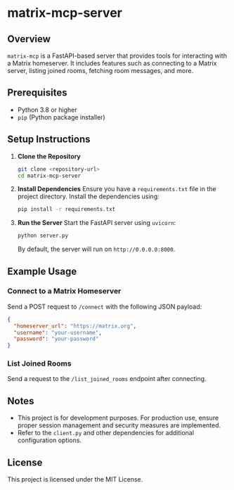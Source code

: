 # matrix-mcp-server

## Overview

`matrix-mcp` is a FastAPI-based server that provides tools for interacting with a Matrix homeserver. It includes features such as connecting to a Matrix server, listing joined rooms, fetching room messages, and more.

## Prerequisites

- Python 3.8 or higher
- `pip` (Python package installer)

## Setup Instructions

1. **Clone the Repository**

   ```bash
   git clone <repository-url>
   cd matrix-mcp-server
   ```

2. **Install Dependencies**
   Ensure you have a `requirements.txt` file in the project directory. Install the dependencies using:

   ```bash
   pip install -r requirements.txt
   ```

3. **Run the Server**
   Start the FastAPI server using `uvicorn`:

   ```bash
   python server.py
   ```

   By default, the server will run on `http://0.0.0.0:8000`.

## Example Usage

### Connect to a Matrix Homeserver

Send a POST request to `/connect` with the following JSON payload:

```json
{
  "homeserver_url": "https://matrix.org",
  "username": "your-username",
  "password": "your-password"
}
```

### List Joined Rooms

Send a request to the `/list_joined_rooms` endpoint after connecting.

## Notes

- This project is for development purposes. For production use, ensure proper session management and security measures are implemented.
- Refer to the `client.py` and other dependencies for additional configuration options.

## License

This project is licensed under the MIT License.
